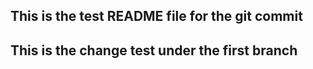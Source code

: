 ## This is the test README file for the git commit

## This is the change test under the first branch
